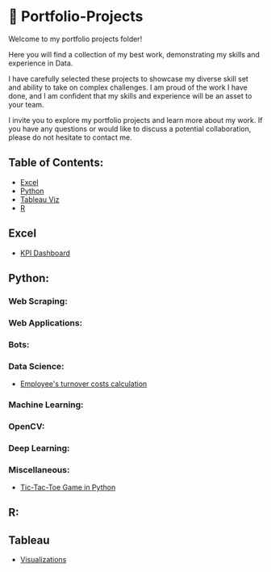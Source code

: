 
# 💎 Portfolio-Projects
Welcome to my portfolio projects folder!

Here you will find a collection of my best work, demonstrating my skills and experience in Data.

I have carefully selected these projects to showcase my diverse skill set and ability to take on complex challenges. I am proud of the work I have done, and I am confident that my skills and experience will be an asset to your team.

I invite you to explore my portfolio projects and learn more about my work. If you have any questions or would like to discuss a potential collaboration, please do not hesitate to contact me.


## Table of Contents:

- [Excel](#excel)
- [Python](#python)
- [Tableau Viz ](#Tableau)
- [R](#R)


## Excel

  - [KPI Dashboard](https://github.com/PeJiR/Excel.git)

## Python:

### Web Scraping:

### Web Applications:

### Bots:

### Data Science:
- [Employee's turnover costs calculation](https://github.com/PeJiR/employee-s-turnover-costs-calculation.git)

### Machine Learning:

### OpenCV:

### Deep Learning:

### Miscellaneous:
- [Tic-Tac-Toe Game in Python](https://github.com/PeJiR/Professional-Certificates/blob/main/Professional%20Certificate%20in_Computer%20Science%20for%20Python%20Programming/CS50-s-Introduction-to-Programming-with-Python/Final%20Project/README.md)

## R:

## Tableau 
- [Visualizations](https://github.com/PeJiR/Tableau-Visualitations)

